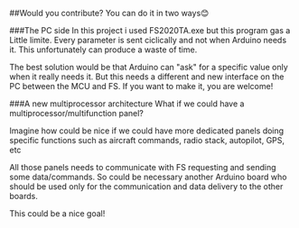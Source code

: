 ##Would you contribute?
You can do it in two ways😊

###The PC side
In this project i used FS2020TA.exe but this program gas a Little limite.
Every parameter is sent ciclically and not when Arduino needs it.
This unfortunately can produce a waste of time.

The best solution would be that Arduino can "ask" for a specific value only when it really needs it.
But this needs a different and new interface on the PC between the MCU and FS.
If you want to make it, you are welcome!

###A new multiprocessor architecture
What if we could have a multiprocessor/multifunction panel?

Imagine how could be nice if we could have more dedicated panels doing specific functions such as aircraft commands, radio stack, autopilot, GPS, etc

All those panels needs to communicate with FS requesting and sending some data/commands.
So could be necessary another Arduino board who should be used only for the communication and data delivery to the other boards.

This could be a nice goal!
